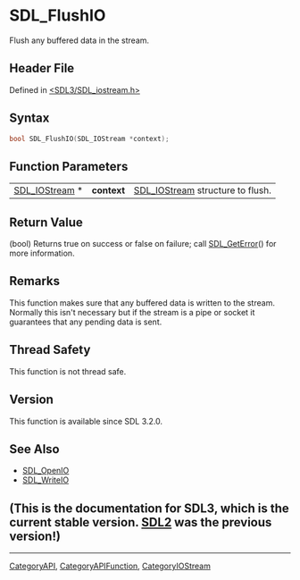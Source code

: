 # SDL_FlushIO

Flush any buffered data in the stream.

## Header File

Defined in [<SDL3/SDL_iostream.h>](https://github.com/libsdl-org/SDL/blob/main/include/SDL3/SDL_iostream.h)

## Syntax

```c
bool SDL_FlushIO(SDL_IOStream *context);
```

## Function Parameters

|                                |             |                                                  |
| ------------------------------ | ----------- | ------------------------------------------------ |
| [SDL_IOStream](SDL_IOStream) * | **context** | [SDL_IOStream](SDL_IOStream) structure to flush. |

## Return Value

(bool) Returns true on success or false on failure; call
[SDL_GetError](SDL_GetError)() for more information.

## Remarks

This function makes sure that any buffered data is written to the stream.
Normally this isn't necessary but if the stream is a pipe or socket it
guarantees that any pending data is sent.

## Thread Safety

This function is not thread safe.

## Version

This function is available since SDL 3.2.0.

## See Also

- [SDL_OpenIO](SDL_OpenIO)
- [SDL_WriteIO](SDL_WriteIO)


## (This is the documentation for SDL3, which is the current stable version. [SDL2](https://wiki.libsdl.org/SDL2/) was the previous version!)



----
[CategoryAPI](CategoryAPI), [CategoryAPIFunction](CategoryAPIFunction), [CategoryIOStream](CategoryIOStream)

